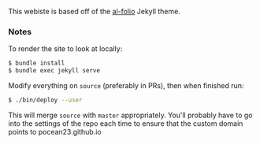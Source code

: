 This webiste is based off of the [al-folio](https://github.com/alshedivat/al-folio/) Jekyll theme.

### Notes

To render the site to look at locally:

```bash
$ bundle install
$ bundle exec jekyll serve
```

Modify everything on `source` (preferably in PRs), then when finished run:

```bash
$ ./bin/deploy --user
```

This will merge `source` with `master` appropriately. You'll probably have to go into the settings of the repo each time to ensure that the custom domain points
to pocean23.github.io 